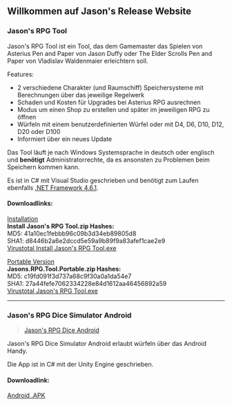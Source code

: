 ## Willkommen auf Jason's Release Website

### Jason's RPG Tool
<blockquote class="imgur-embed-pub" lang="en" data-id="a/r2M2RQb"><a href="//imgur.com/r2M2RQb"></a></blockquote><script async src="//s.imgur.com/min/embed.js" charset="utf-8"></script>

Jason's RPG Tool ist ein Tool, das dem Gamemaster das Spielen von Asterius Pen and Paper von Jason Duffy oder The Elder Scrolls Pen and Paper von Vladislav Waldenmaier erleichtern soll.

Features:
- 2 verschiedene Charakter (und Raumschiff) Speichersysteme mit Berechnungen über das jeweilige Regelwerk
- Schaden und Kosten für Upgrades bei Asterius RPG ausrechnen
- Modus um einen Shop zu erstellen und später im jeweiligen RPG zu öffnen
- Würfeln mit einem benutzerdefinierten Würfel oder mit D4, D6, D10, D12, D20 oder D100
- Informiert über ein neues Update

Das Tool läuft je nach Windows Systemsprache in deutsch oder englisch und **benötigt** Administratorrechte, da es ansonsten zu Problemen beim Speichern kommen kann.

Es ist in C# mit Visual Studio geschrieben und benötigt zum Laufen ebenfalls [.NET Framework 4.6.1](https://www.microsoft.com/de-ch/download/details.aspx?id=49982).

#### Downloadlinks:

[Installation](https://github.com/Jason360x/jason360x.github.io/releases/download/v1.5.0/Install.Jasons.RPG.Tool.zip)
<br>**Install Jason's RPG Tool.zip Hashes:**
<br> MD5: 41a10ec1febbb96c09b3d34eb89805d8
<br> SHA1: d8446b2a6e2dccd5e59a9b89f9a83afef1cae2e9
<br> [Virustotal Install Jason's RPG Tool.exe](https://www.virustotal.com/gui/file-analysis/YmY0Y2Q1YjA1NGIzYmUyNTZiMzY2ZTdiOTMzYmIyY2Y6MTU2Mjk3NTIzOQ==/)

[Portable Version](https://github.com/Jason360x/jason360x.github.io/releases/download/v1.5.0/Jasons.RPG.Tool.Portable.zip)
<br>**Jasons.RPG.Tool.Portable.zip Hashes:**
<br> MD5: c19fd091f3d737a68c9f30a0a1da54e7
<br> SHA1: 27a44fefe7062334228e84d1612aa46456892a59
<br> [Virustotal Jason's RPG Tool.exe](https://www.virustotal.com/gui/file-analysis/NTZhYzA1ODRjOTgxMDVkZjdjMjVmYzBhNWYwNzczYzE6MTU2Mjk3NTUwMQ==/) 


----

### Jason's RPG Dice Simulator Android
<blockquote class="imgur-embed-pub" lang="en" data-id="a/f2bGIbh"><a href="//imgur.com/f2bGIbh">Jason&#39;s RPG Dice Android</a></blockquote><script async src="//s.imgur.com/min/embed.js" charset="utf-8"></script>

Jason's RPG Dice Simulator Android erlaubt würfeln über das Android Handy.

Die App ist in C# mit der Unity Engine geschrieben.

#### Downloadlink:

[Android .APK](https://github.com/Jason360x/jason360x.github.io/releases/download/v1.0/JasonsRPGDiceAndroid.7z)